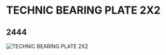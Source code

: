 # TECHNIC BEARING PLATE 2X2
## 2444
![TECHNIC BEARING PLATE 2X2](https://lc-www-live-s.legocdn.com/media/bricks/5/2/244401.jpg)